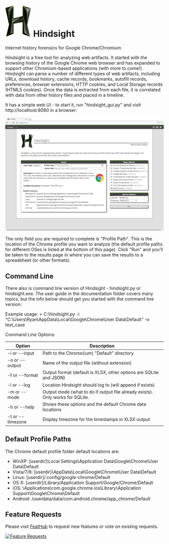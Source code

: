 <img src="./static/h.png" height="100px"/> Hindsight
=========

Internet history forensics for Google Chrome/Chromium

Hindsight is a free tool for analyzing web artifacts. It started with the browsing history of the Google Chrome web browser and has expanded to support other Chromium-based applications (with more to come!). Hindsight can parse a number of different types of web artifacts, including URLs, download history, cache records, bookmarks, autofill records, preferences, browser extensions, HTTP cookies, and Local Storage records (HTML5 cookies). Once the data is extracted from each file, it is correlated with data from other history files and placed in a timeline.

It has a simple web UI - to start it, run "hindsight_gui.py" and visit http://localhost:8080 in a browser:  

<img src="documentation/interface.png"/>

The only field you are required to complete is "Profile Path". This is the location of the Chrome profile you want to analyze (the default profile paths for different OSes is listed at the bottom of this page). Click "Run" and you'll be taken to the results page in where you can save the results to a spreadsheet (or other formats). 

## Command Line

There also is command line version of Hindsight - hindsight.py or hindsight.exe. The user guide in the documentation folder covers many topics, but the info below should get you started with the command line version:

Example usage:  \> C:\\hindsight.py -i "C:\Users\Ryan\AppData\Local\Google\Chrome\User Data\Default" -o test_case

Command Line Options:

| Option         | Description                                             |
| -------------- | ------------------------------------------------------- |
| -i or --input  | Path to the Chrome(ium) "Default" directory |
| -o or --output | Name of the output file (without extension) |
| -f or --format | Output format (default is XLSX, other options are SQLite and JSON) |
| -l or --log	 | Location Hindsight should log to (will append if exists) |
| -m or --mode   | Output mode (what to do if output file already exists).  Only works for SQLite. |
| -h or --help   | Shows these options and the default Chrome data locations |
| -t or --timezone | Display timezone for the timestamps in XLSX output |

## Default Profile Paths

The Chrome default profile folder default locations are:
* WinXP:   \[userdir\]\Local Settings\Application Data\Google\Chrome\User Data\Default
* Vista/7/8: \[userdir\]\AppData\Local\Google\Chrome\User Data\Default
* Linux:   \[userdir\]/.config/google-chrome/Default
* OS X:    \[userdir\]/Library/Application Support/Google/Chrome/Default
* iOS:   \Applications\com.google.chrome.ios\Library\Application Support\Google\Chrome\Default
* Android: /userdata/data/com.android.chrome/app_chrome/Default

## Feature Requests

Please visit [FeatHub](http://feathub.com/obsidianforensics/hindsight) to request new features or vote on existing requests. 

[![Feature Requests](http://feathub.com/obsidianforensics/hindsight?format=svg)](http://feathub.com/obsidianforensics/hindsight)
